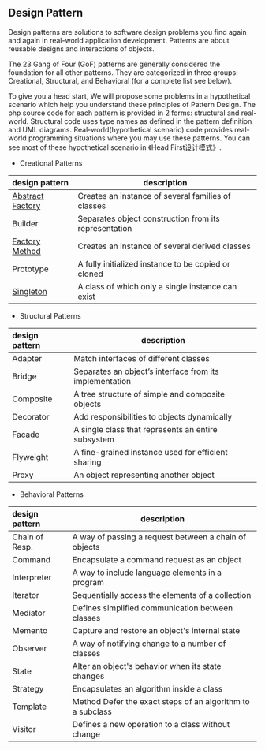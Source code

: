 ## Design Pattern
Design patterns are solutions to software design problems you find again and again in real-world application development. Patterns are about reusable designs and interactions of objects.

The 23 Gang of Four (GoF) patterns are generally considered the foundation for all other patterns. They are categorized in three groups: Creational, Structural, and Behavioral (for a complete list see below).

To give you a head start, We will propose some problems in a hypothetical scenario which help you understand these principles of Pattern Design. The php source code for each pattern is provided in 2 forms: structural and real-world. Structural code uses type names as defined in the pattern definition and UML diagrams. Real-world(hypothetical scenario) code provides real-world programming situations where you may use these patterns. You can see most of these hypothetical scenario in 《Head First设计模式》.

- Creational Patterns

|design pattern | description|
|:----    |-----   |
|[Abstract Factory](https://github.com/sdwang1/design-pattern/blob/master/Abstract_Factory/Abstract_Factory_Pattern.md)|	Creates an instance of several families of classes|
|Builder	|Separates object construction from its representation|
|[Factory Method](https://github.com/sdwang1/design-pattern/blob/master/Factory_Method/Factory_Pattern.md)	|Creates an instance of several derived classes|
|Prototype	|A fully initialized instance to be copied or cloned|
|[Singleton](https://github.com/sdwang1/design-pattern/blob/master/Singleton_Pattern/Singleton_Pattern.md)	|A class of which only a single instance can exist|

- Structural Patterns

|design pattern | description|
|:----    |-----   |
|Adapter	|Match interfaces of different classes|
|Bridge	| Separates an object’s interface from its implementation|
|Composite	|A tree structure of simple and composite objects|
|Decorator	|Add responsibilities to objects dynamically|
|Facade	|A single class that represents an entire subsystem|
|Flyweight	|A fine-grained instance used for efficient sharing|
|Proxy	|An object representing another object|

- Behavioral Patterns

|design pattern | description|
|:----    |-----   |
|Chain of Resp.	|A way of passing a request between a chain of objects|
|Command	|Encapsulate a command request as an object|
|Interpreter	|A way to include language elements in a program|
|Iterator	|Sequentially access the elements of a collection|
|Mediator	|Defines simplified communication between classes|
|Memento	|Capture and restore an object's internal state|
|Observer	|A way of notifying change to a number of classes|
|State	|Alter an object's behavior when its state changes|
|Strategy	|Encapsulates an algorithm inside a class|
|Template	|Method Defer the exact steps of an algorithm to a subclass|
|Visitor	|Defines a new operation to a class without change|
